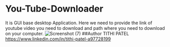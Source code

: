 # You-Tube-Downloader

It is GUI base desktop Application.
Here we need to provide the link of youtube video you need to download and path where you need to download on your computer.
![Screenshot (7)](https://user-images.githubusercontent.com/54283563/114178980-0bdce900-995c-11eb-89e7-a0463cc81fc8.png)
##Author
TITHI PATEL
https://www.linkedin.com/in/tithi-patel-a97728199
